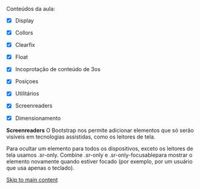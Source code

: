 Conteúdos da aula:
- [x] Display
- [x] Collors
- [x] Clearfix
- [x] Float
- [x] Incoprotação de conteúdo de 3os
- [x] Posiçoes
- [x] Utilitários
- [x] Screenreaders
- [x] Dimensionamento


**Screenreaders**
O Bootstrap nos permite adicionar elementos que só serão visíveis em tecnologias assistidas, como os leitores de tela. 

Para ocultar um elemento para todos os dispositivos, exceto os leitores de tela usamos .sr-only. Combine .sr-only e .sr-only-focusablepara mostrar o elemento novamente quando estiver focado (por exemplo, por um usuário que usa apenas o teclado). 

<a class="sr-only sr-only-focusable" href="#content">Skip to main content</a>